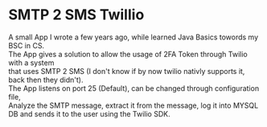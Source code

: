 # SMTP 2 SMS Twillio

A small App I wrote a few years ago, while learned Java Basics towords my BSC in CS.</br>
The App gives a solution to allow the usage of 2FA Token through Twilio with a system</br>
that uses SMTP 2 SMS (I don't know if by now twilio nativly supports it, back then they didn't).</br>
The App listens on port 25 (Default), can be changed through configuration file,</br>
Analyze the SMTP message, extract it from the message, log it into MYSQL DB and sends it to the user using the Twilio SDK.</br>

